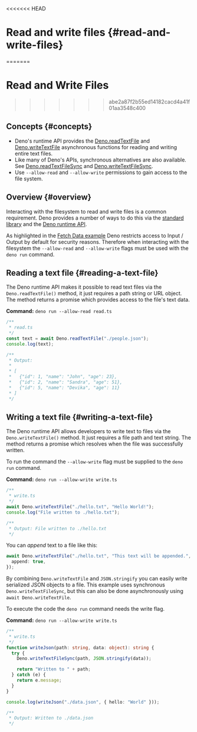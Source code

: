 <<<<<<< HEAD
# Read and write files {#read-and-write-files}
=======
# Read and Write Files
>>>>>>> abe2a87f2b55ed14182cacd4a41f01aa3548c400

## Concepts {#concepts}

- Deno's runtime API provides the [Deno.readTextFile](/api?s=Deno.readTextFile)
  and [Deno.writeTextFile](/api?s=Deno.writeTextFile) asynchronous functions for
  reading and writing entire text files.
- Like many of Deno's APIs, synchronous alternatives are also available. See
  [Deno.readTextFileSync](/api?s=Deno.readTextFileSync) and
  [Deno.writeTextFileSync](/api?s=Deno.writeTextFileSync).
- Use `--allow-read` and `--allow-write` permissions to gain access to the file
  system.

## Overview {#overview}

Interacting with the filesystem to read and write files is a common requirement.
Deno provides a number of ways to do this via the
[standard library](https://deno.land/std) and the [Deno runtime API](/api).

As highlighted in the [Fetch Data example](./fetch_data.md) Deno restricts
access to Input / Output by default for security reasons. Therefore when
interacting with the filesystem the `--allow-read` and `--allow-write` flags
must be used with the `deno run` command.

## Reading a text file {#reading-a-text-file}

The Deno runtime API makes it possible to read text files via the
`Deno.readTextFile()` method, it just requires a path string or URL object. The
method returns a promise which provides access to the file's text data.

**Command:** `deno run --allow-read read.ts`

```typescript
/**
 * read.ts
 */
const text = await Deno.readTextFile("./people.json");
console.log(text);

/**
 * Output:
 *
 * [
 *   {"id": 1, "name": "John", "age": 23},
 *   {"id": 2, "name": "Sandra", "age": 51},
 *   {"id": 5, "name": "Devika", "age": 11}
 * ]
 */
```

## Writing a text file {#writing-a-text-file}

The Deno runtime API allows developers to write text to files via the
`Deno.writeTextFile()` method. It just requires a file path and text string. The
method returns a promise which resolves when the file was successfully written.

To run the command the `--allow-write` flag must be supplied to the `deno run`
command.

**Command:** `deno run --allow-write write.ts`

```typescript
/**
 * write.ts
 */
await Deno.writeTextFile("./hello.txt", "Hello World!");
console.log("File written to ./hello.txt");

/**
 * Output: File written to ./hello.txt
 */
```

You can _append_ text to a file like this:

```typescript
await Deno.writeTextFile("./hello.txt", "This text will be appended.", {
  append: true,
});
```

By combining `Deno.writeTextFile` and `JSON.stringify` you can easily write
serialized JSON objects to a file. This example uses synchronous
`Deno.writeTextFileSync`, but this can also be done asynchronously using
`await Deno.writeTextFile`.

To execute the code the `deno run` command needs the write flag.

**Command:** `deno run --allow-write write.ts`

```typescript
/**
 * write.ts
 */
function writeJson(path: string, data: object): string {
  try {
    Deno.writeTextFileSync(path, JSON.stringify(data));

    return "Written to " + path;
  } catch (e) {
    return e.message;
  }
}

console.log(writeJson("./data.json", { hello: "World" }));

/**
 * Output: Written to ./data.json
 */
```
